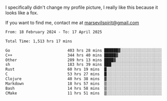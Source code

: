 I specifically didn't change my profile picture, I really like this because it looks like a fox.

If you want to find me, contact me at marsevilspirit@gmail.com

<!--START_SECTION:waka-->

```txt
From: 18 February 2024 - To: 17 April 2025

Total Time: 1,513 hrs 17 mins

Go                         403 hrs 28 mins ██████▓░░░░░░░░░░░░░░░░░░   26.66 %
C++                        344 hrs 40 mins █████▓░░░░░░░░░░░░░░░░░░░   22.78 %
Other                      289 hrs 13 mins ████▓░░░░░░░░░░░░░░░░░░░░   19.11 %
sh                         183 hrs 39 mins ███░░░░░░░░░░░░░░░░░░░░░░   12.14 %
Rust                       60 hrs 19 mins  █░░░░░░░░░░░░░░░░░░░░░░░░   03.99 %
C                          53 hrs 27 mins  █░░░░░░░░░░░░░░░░░░░░░░░░   03.53 %
Clojure                    40 hrs 38 mins  ▓░░░░░░░░░░░░░░░░░░░░░░░░   02.69 %
Markdown                   18 hrs 57 mins  ▒░░░░░░░░░░░░░░░░░░░░░░░░   01.25 %
Bash                       14 hrs 58 mins  ▒░░░░░░░░░░░░░░░░░░░░░░░░   00.99 %
CMake                      11 hrs 51 mins  ▒░░░░░░░░░░░░░░░░░░░░░░░░   00.78 %
```

<!--END_SECTION:waka-->
